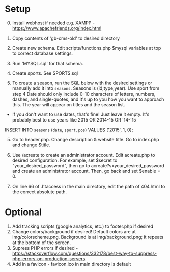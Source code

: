 # Setup

0. Install webhost if needed e.g. XAMPP - https://www.apachefriends.org/index.html

1. Copy contents of 'gb-cms-old' to desired directory

2. Create new schema. Edit scripts/functions.php $mysql variables at top to correct database settings.

3. Run 'MYSQL.sql' for that schema. 

4. Create sports. See SPORTS.sql

4. To create a season, run the SQL below with the desired settings or manually add it into `seasons`. 
  Seasons is (id,type,year). 
  Use sport from step 4 
  Date should only include 0-10 characters of letters, numbers, dashes, and single-quotes, and it's up to you how you want to approach this. The year will appear on titles and the season list.
  * If you don't want to use dates, that's fine! Just leave it empty. It's probably best to use years like 2015 OR 2014-15 OR '14-'15

  INSERT INTO `seasons` (`date`, `sport`, `pos`) VALUES ('2015', 1, 0);

5. Go to header.php. Change description & website title. Go to index.php and change $title. 

6. Use /acreate to create an administrator account. Edit acreate.php to desired configuration. 
For example, set $secret to "your_desired_password", then go to acreate?s=your_desired_password and create an administrator account. Then, go back and set $enable = 0. 

7. On line 66 of .htaccess in the main directory, edit the path of 404.html to the correct absolute path.

# Optional

1. Add tracking scripts (google analytics, etc.) to footer.php if desired
2. Change colors/background if desired! Default colors are at img/colorscheme.png. Background is at img/background.png; it repeats at the bottom of the screen.
3. Supress PHP errors if desired - https://stackoverflow.com/questions/332178/best-way-to-suppress-php-errors-on-production-servers
4. Add in a favicon - favicon.ico in main directory is default
